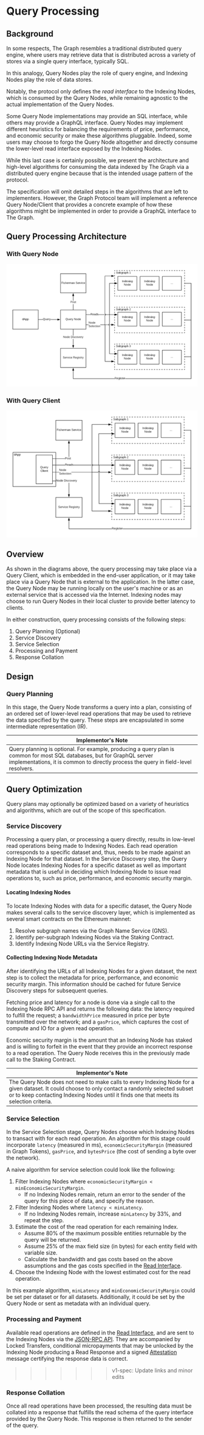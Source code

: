 # Query Processing

## Background
In some respects, The Graph resembles a traditional distributed query engine, where users may retrieve data that is distributed across a variety of stores via a single query interface, typically SQL.

In this analogy, Query Nodes play the role of query engine, and Indexing Nodes play the role of data stores.

Notably, the protocol only defines the *read interface* to the Indexing Nodes, which is consumed by the Query Nodes, while remaining agnostic to the actual implementation of the Query Nodes.

Some Query Node implementations may provide an SQL interface, while others may provide a GraphQL interface. Query Nodes may implement different heuristics for balancing the requirements of price, performance, and economic security or make these algorithms pluggable. Indeed, some users may choose to forgo the Query Node altogether and directly consume the lower-level read interface exposed by the Indexing Nodes.

While this last case is certainly possible, we present the architecture and high-level algorithms for consuming the data indexed by The Graph via a distributed query engine because that is the intended usage pattern of the protocol.

The specification will omit detailed steps in the algorithms that are left to implementers. However, the Graph Protocol team will implement a reference Query Node/Client that provides a concrete example of how these algorithms might be implemented in order to provide a GraphQL interface to The Graph.

## Query Processing Architecture

### With Query Node
![Query Node Architecture](../assets/query-node-architecture.png)


### With Query Client
![Query Client Architecture](../assets/query-client-architecture.png)

## Overview
As shown in the diagrams above, the query processing may take place via a Query Client, which is embedded in the end-user application, or it may take place via a Query Node that is external to the application. In the latter case, the Query Node may be running locally on the user's machine or as an external service that is accessed via the Internet. Indexing nodes may choose to run Query Nodes in their local cluster to provide better latency to clients.

In either construction, query processing consists of the following steps:
1. Query Planning (Optional)
1. Service Discovery
1. Service Selection
1. Processing and Payment
1. Response Collation

## Design

### Query Planning
In this stage, the Query Node transforms a query into a plan, consisting of an ordered set of lower-level read operations that may be used to retrieve the data specified by the query. These steps are encapsulated in some intermediate representation (IR).

| Implementor's Note |
| ----------------- |
| Query planning is optional. For example, producing a query plan is common for most SQL databases, but for GraphQL server implementations, it is common to directly process the query in field-level resolvers. |

## Query Optimization
Query plans may optionally be optimized based on a variety of heuristics and algorithms, which are out of the scope of this specification.

### Service Discovery
Processing a query plan, or processing a query directly, results in low-level read operations being made to Indexing Nodes. Each read operation corresponds to a specific dataset and, thus, needs to be made against an Indexing Node for that dataset. In the Service Discovery step, the Query Node locates Indexing Nodes for a specific dataset as well as important metadata that is useful in deciding which Indexing Node to issue read operations to, such as price, performance, and economic security margin.

#### Locating Indexing Nodes
To locate Indexing Nodes with data for a specific dataset, the Query Node makes several calls to the service discovery layer, which is implemented as several smart contracts on the Ethereum mainnet:

1. Resolve subgraph names via the Graph Name Service (GNS).
1. Identify per-subgraph Indexing Nodes via the Staking Contract.
1. Identify Indexing Node URLs via the Service Registry.

#### Collecting Indexing Node Metadata
After identifying the URLs of all Indexing Nodes for a given dataset, the next step is to collect the metadata for price, performance, and economic security margin. This information should be cached for future Service Discovery steps for subsequent queries.

Fetching price and latency for a node is done via a single call to the Indexing Node RPC API and returns the following data: the latency required to fulfill the request; a `bandwidthPrice` measured in price per byte transmitted over the network; and a `gasPrice`, which captures the cost of compute and IO for a given read operation.

Economic security margin is the amount that an Indexing Node has staked and is willing to forfeit in the event that they provide an incorrect response to a read operation. The Query Node receives this in the previously made call to the Staking Contract.

| Implementor's Note |
| ----------------- |
| The Query Node does not need to make calls to every Indexing Node for a given dataset. It could choose to only contact a randomly selected subset or to keep contacting Indexing Nodes until it finds one that meets its selection criteria.|

### Service Selection
In the Service Selection stage, Query Nodes choose which Indexing Nodes to transact with for each read operation. An algorithm for this stage could incorporate `latency` (measured in ms), `economicSecurityMargin` (measured in Graph Tokens), `gasPrice`, and `bytesPrice` (the cost of sending a byte over the network).

A naive algorithm for service selection could look like the following:
1. Filter Indexing Nodes where `economicSecurityMargin < minEconomicSecurityMargin`.
    - If no Indexing Nodes remain, return an error to the sender of the query for this piece of data, and specify the reason.
2. Filter Indexing Nodes where `latency < minLatency`.
    - If no Indexing Nodes remain, increase `minLatency` by 33%, and repeat the step.
3. Estimate the cost of the read operation for each remaining Index.
    - Assume 80% of the maximum possible entities returnable by the query will be returned.
    - Assume 25% of the max field size (in bytes) for each entity field with variable size.
    - Calculate the bandwidth and gas costs based on the above assumptions and the gas costs specified in the [Read Interface](../read-interface).
4. Choose the Indexing Node with the lowest estimated cost for the read operation.

In this example algorithm, `minLatency` and `minEconomicSecurityMargin` could be set per dataset or for all datasets. Additionally, it could be set by the Query Node or sent as metadata with an individual query.

### Processing and Payment
Available read operations are defined in the [Read Interface](../read-interface), and are sent to the Indexing Nodes via the [JSON-RPC API](../rpc-api). They are accompanied by Locked Transfers, conditional micropayments that may be unlocked by the Indexing Node producing a Read Response and a signed [Attestation](../messages#attestation) message certifying the response data is correct.
>>>>>>> v1-spec: Update links and minor edits

### Response Collation
Once all read operations have been processed, the resulting data must be collated into a response that fulfills the read schema of the query interface provided by the Query Node. This response is then returned to the sender of the query.
